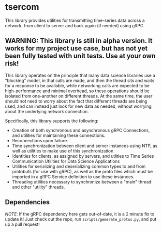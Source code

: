 # tsercom
This library provides utilities for transmitting time-series data across a 
network, from client to server and back again (if needed) using gRPC.

## WARNING: This library is still in alpha version. It works for my project use case, but has not yet been fully tested with unit tests. Use at your own risk!

This library operates on the principle that many data science libraries use a
"blocking" model, in that calls are made, and then the thread sits and waits for
a response to be available, while networking calls are expected to be 
high-performance and minimal overhead, so these operations should be isolated
from one-another on different threads. At the same time, the user should not
need to worry about the fact that different threads are being used, and can
instead just look for new data as needed, without worrying about the underlying
network connection.

Specifically, this library supports the following:

- Creation of both synchronous and asynchronous gRPC Connections, and utilities
for maintaining these connections.
- Reconnections upon failure.
- Time synchronization between client and server instances using NTP, as well as
utilities to make use of this synchronization.
- Identities for clients, as assigned by servers, and utlities to 
Time Series Communication Utilities for Data Science Applications
- Utilities for serializing and deserializing common types to and from
protobufs (for use with gRPC), as well as the proto files which must be imported
in a gRPC Service definition to use these instances.
- Threading utilities necessary to synchronize between a "main" thread and other
"utility" threads.

## Dependencies
_NOTE_: If the gRPC dependency here gets out-of-date, it is a 2 minute fix to update it! Just check out the repo, run `scripts/generate_protos.py`, and put up a pull request!